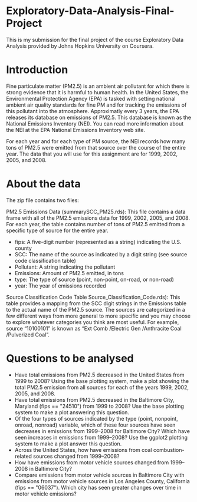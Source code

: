 # Exploratory-Data-Analysis-Final-Project
This is my submission for the final project of the course Exploratory Data Analysis provided by Johns Hopkins University on Coursera.

# Introduction
Fine particulate matter (PM2.5) is an ambient air pollutant for which there is strong evidence that it is harmful to human health. In the United States, the Environmental Protection Agency (EPA) is tasked with setting national ambient air quality standards for fine PM and for tracking the emissions of this pollutant into the atmosphere. Approximatly every 3 years, the EPA releases its database on emissions of PM2.5. This database is known as the National Emissions Inventory (NEI). You can read more information about the NEI at the EPA National Emissions Inventory web site.

For each year and for each type of PM source, the NEI records how many tons of PM2.5 were emitted from that source over the course of the entire year. The data that you will use for this assignment are for 1999, 2002, 2005, and 2008.

# About the data
The zip file contains two files:

PM2.5 Emissions Data (summarySCC_PM25.rds): This file contains a data frame with all of the PM2.5 emissions data for 1999, 2002, 2005, and 2008. For each year, the table contains number of tons of PM2.5 emitted from a specific type of source for the entire year.

 - fips: A five-digit number (represented as a string) indicating the U.S. county
 - SCC: The name of the source as indicated by a digit string (see source code classification table)
 - Pollutant: A string indicating the pollutant
 - Emissions: Amount of PM2.5 emitted, in tons
 - type: The type of source (point, non-point, on-road, or non-road)
 - year: The year of emissions recorded
 
 Source Classification Code Table Source_Classification_Code.rds): This table provides a mapping from the SCC digit strings in the Emissions table to the actual name of the PM2.5 source. The sources are categorized in a few different ways from more general to more specific and you may choose to explore whatever categories you think are most useful. For example, source “10100101” is known as “Ext Comb /Electric Gen /Anthracite Coal /Pulverized Coal”.

# Questions to be analysed
 - Have total emissions from PM2.5 decreased in the United States from 1999 to 2008? Using the base plotting system, make a plot showing the total PM2.5 emission from all sources for each of the years 1999, 2002, 2005, and 2008.
 - Have total emissions from PM2.5 decreased in the Baltimore City, Maryland (fips == "24510") from 1999 to 2008? Use the base plotting system to make a plot answering this question.
 - Of the four types of sources indicated by the type (point, nonpoint, onroad, nonroad) variable, which of these four sources have seen decreases in emissions from 1999–2008 for Baltimore City? Which have seen increases in emissions from 1999–2008? Use the ggplot2 plotting system to make a plot answer this question.
 - Across the United States, how have emissions from coal combustion-related sources changed from 1999–2008?
 - How have emissions from motor vehicle sources changed from 1999–2008 in Baltimore City?
 - Compare emissions from motor vehicle sources in Baltimore City with emissions from motor vehicle sources in Los Angeles County, California (fips == "06037"). Which city has seen greater changes over time in motor vehicle emissions?